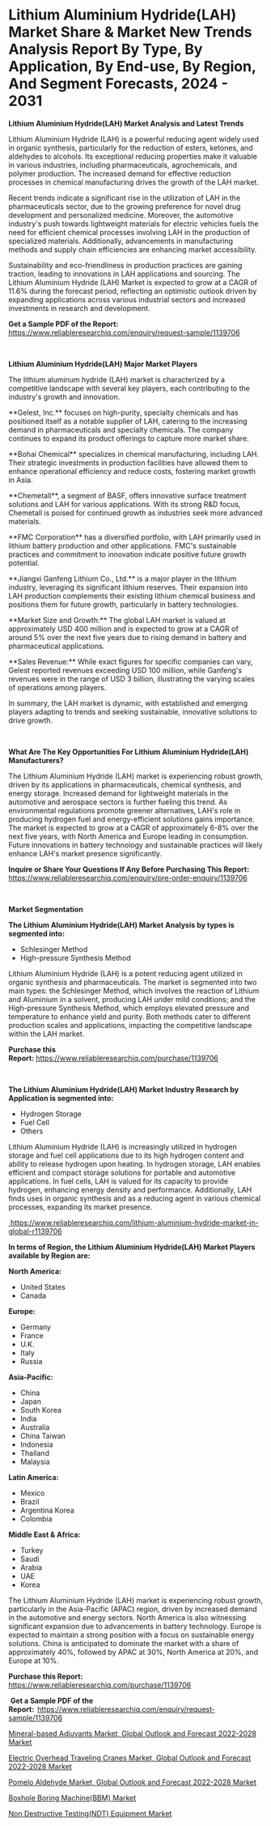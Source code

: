 <p><h1>Lithium Aluminium Hydride(LAH) Market Share & Market New Trends Analysis Report By Type, By Application, By End-use, By Region, And Segment Forecasts, 2024 - 2031</h1></p><p><strong>Lithium Aluminium Hydride(LAH) Market Analysis and Latest Trends</strong></p>
<p><p>Lithium Aluminium Hydride (LAH) is a powerful reducing agent widely used in organic synthesis, particularly for the reduction of esters, ketones, and aldehydes to alcohols. Its exceptional reducing properties make it valuable in various industries, including pharmaceuticals, agrochemicals, and polymer production. The increased demand for effective reduction processes in chemical manufacturing drives the growth of the LAH market.</p><p>Recent trends indicate a significant rise in the utilization of LAH in the pharmaceuticals sector, due to the growing preference for novel drug development and personalized medicine. Moreover, the automotive industry's push towards lightweight materials for electric vehicles fuels the need for efficient chemical processes involving LAH in the production of specialized materials. Additionally, advancements in manufacturing methods and supply chain efficiencies are enhancing market accessibility.</p><p>Sustainability and eco-friendliness in production practices are gaining traction, leading to innovations in LAH applications and sourcing. The Lithium Aluminium Hydride (LAH) Market is expected to grow at a CAGR of 11.6% during the forecast period, reflecting an optimistic outlook driven by expanding applications across various industrial sectors and increased investments in research and development.</p></p>
<p><strong>Get a Sample PDF of the Report:&nbsp;</strong> <a href="https://www.reliableresearchiq.com/enquiry/request-sample/1139706?utm_campaign=99&utm_medium=2&utm_source=Github&utm_content=ia&utm_term=14102024&utm_id=lithium-aluminium-hydridelah">https://www.reliableresearchiq.com/enquiry/request-sample/1139706</a></p>
<p>&nbsp;</p>
<p><strong>Lithium Aluminium Hydride(LAH) Major Market Players</strong></p>
<p><p>The lithium aluminum hydride (LAH) market is characterized by a competitive landscape with several key players, each contributing to the industry's growth and innovation. </p><p>**Gelest, Inc.** focuses on high-purity, specialty chemicals and has positioned itself as a notable supplier of LAH, catering to the increasing demand in pharmaceuticals and specialty chemicals. The company continues to expand its product offerings to capture more market share.</p><p>**Bohai Chemical** specializes in chemical manufacturing, including LAH. Their strategic investments in production facilities have allowed them to enhance operational efficiency and reduce costs, fostering market growth in Asia.</p><p>**Chemetall**, a segment of BASF, offers innovative surface treatment solutions and LAH for various applications. With its strong R&D focus, Chemetall is poised for continued growth as industries seek more advanced materials.</p><p>**FMC Corporation** has a diversified portfolio, with LAH primarily used in lithium battery production and other applications. FMC's sustainable practices and commitment to innovation indicate positive future growth potential.</p><p>**Jiangxi Ganfeng Lithium Co., Ltd.** is a major player in the lithium industry, leveraging its significant lithium reserves. Their expansion into LAH production complements their existing lithium chemical business and positions them for future growth, particularly in battery technologies.</p><p>**Market Size and Growth:** The global LAH market is valued at approximately USD 400 million and is expected to grow at a CAGR of around 5% over the next five years due to rising demand in battery and pharmaceutical applications.</p><p>**Sales Revenue:** While exact figures for specific companies can vary, Gelest reported revenues exceeding USD 100 million, while Ganfeng's revenues were in the range of USD 3 billion, illustrating the varying scales of operations among players.</p><p>In summary, the LAH market is dynamic, with established and emerging players adapting to trends and seeking sustainable, innovative solutions to drive growth.</p></p>
<p>&nbsp;</p>
<p><strong>What Are The Key Opportunities For Lithium Aluminium Hydride(LAH) Manufacturers?</strong></p>
<p><p>The Lithium Aluminium Hydride (LAH) market is experiencing robust growth, driven by its applications in pharmaceuticals, chemical synthesis, and energy storage. Increased demand for lightweight materials in the automotive and aerospace sectors is further fueling this trend. As environmental regulations promote greener alternatives, LAH's role in producing hydrogen fuel and energy-efficient solutions gains importance. The market is expected to grow at a CAGR of approximately 6-8% over the next five years, with North America and Europe leading in consumption. Future innovations in battery technology and sustainable practices will likely enhance LAH's market presence significantly.</p></p>
<p><strong>Inquire or Share Your Questions If Any Before Purchasing This Report:</strong> <a href="https://www.reliableresearchiq.com/enquiry/pre-order-enquiry/1139706?utm_campaign=99&utm_medium=2&utm_source=Github&utm_content=ia&utm_term=14102024&utm_id=lithium-aluminium-hydridelah">https://www.reliableresearchiq.com/enquiry/pre-order-enquiry/1139706</a></p>
<p>&nbsp;</p>
<p><strong>Market Segmentation</strong></p>
<p><strong>The Lithium Aluminium Hydride(LAH) Market Analysis by types is segmented into:</strong></p>
<p><ul><li>Schlesinger Method</li><li>High-pressure Synthesis Method</li></ul></p>
<p><p>Lithium Aluminium Hydride (LAH) is a potent reducing agent utilized in organic synthesis and pharmaceuticals. The market is segmented into two main types: the Schlesinger Method, which involves the reaction of Lithium and Aluminium in a solvent, producing LAH under mild conditions; and the High-pressure Synthesis Method, which employs elevated pressure and temperature to enhance yield and purity. Both methods cater to different production scales and applications, impacting the competitive landscape within the LAH market.</p></p>
<p><strong>Purchase this Report:&nbsp;</strong><a href="https://www.reliableresearchiq.com/purchase/1139706?utm_campaign=99&utm_medium=2&utm_source=Github&utm_content=ia&utm_term=14102024&utm_id=lithium-aluminium-hydridelah">https://www.reliableresearchiq.com/purchase/1139706</a></p>
<p>&nbsp;</p>
<p><strong>The Lithium Aluminium Hydride(LAH) Market Industry Research by Application is segmented into:</strong></p>
<p><ul><li>Hydrogen Storage</li><li>Fuel Cell</li><li>Others</li></ul></p>
<p><p>Lithium Aluminium Hydride (LAH) is increasingly utilized in hydrogen storage and fuel cell applications due to its high hydrogen content and ability to release hydrogen upon heating. In hydrogen storage, LAH enables efficient and compact storage solutions for portable and automotive applications. In fuel cells, LAH is valued for its capacity to provide hydrogen, enhancing energy density and performance. Additionally, LAH finds uses in organic synthesis and as a reducing agent in various chemical processes, expanding its market presence.</p></p>
<p><a href="https://www.reliableresearchiq.com/lithium-aluminium-hydride-market-in-global-r1139706?utm_campaign=99&utm_medium=2&utm_source=Github&utm_content=ia&utm_term=14102024&utm_id=lithium-aluminium-hydridelah">&nbsp;https://www.reliableresearchiq.com/lithium-aluminium-hydride-market-in-global-r1139706</a></p>
<p><strong>In terms of Region, the Lithium Aluminium Hydride(LAH) Market Players available by Region are:</strong></p>
<p>
    <p> <strong> North America: </strong>
        <ul>
            <li>United States</li>
            <li>Canada</li>
        </ul>
        </p> 
    <p> <strong> Europe: </strong>
        <ul>
            <li>Germany</li>
            <li>France</li>
            <li>U.K.</li>
            <li>Italy</li>
            <li>Russia</li>
        </ul>
        </p> 
    <p> <strong> Asia-Pacific: </strong>
        <ul>
            <li>China</li>
            <li>Japan</li>
            <li>South Korea</li>
            <li>India</li>
            <li>Australia</li>
            <li>China Taiwan</li>
            <li>Indonesia</li>
            <li>Thailand</li>
            <li>Malaysia</li>
        </ul>
        </p> 
    <p> <strong> Latin America: </strong>
        <ul>
            <li>Mexico</li>
            <li>Brazil</li>
            <li>Argentina Korea</li>
            <li>Colombia</li>
        </ul>
        </p> 
    <p> <strong> Middle East & Africa: </strong>
        <ul>
            <li>Turkey</li>
            <li>Saudi</li>
            <li>Arabia</li>
            <li>UAE</li>
            <li>Korea</li>
        </ul>
    </p>
    </p>
<p><p>The Lithium Aluminium Hydride (LAH) market is experiencing robust growth, particularly in the Asia-Pacific (APAC) region, driven by increased demand in the automotive and energy sectors. North America is also witnessing significant expansion due to advancements in battery technology. Europe is expected to maintain a strong position with a focus on sustainable energy solutions. China is anticipated to dominate the market with a share of approximately 40%, followed by APAC at 30%, North America at 20%, and Europe at 10%.</p></p>
<p><strong>Purchase this Report: </strong><a href="https://www.reliableresearchiq.com/purchase/1139706?utm_campaign=99&utm_medium=2&utm_source=Github&utm_content=ia&utm_term=14102024&utm_id=lithium-aluminium-hydridelah">https://www.reliableresearchiq.com/purchase/1139706</a></p>
<p>&nbsp;<strong>Get a Sample PDF of the Report:&nbsp;&nbsp;</strong><a href="https://www.reliableresearchiq.com/enquiry/request-sample/1139706?utm_campaign=99&utm_medium=2&utm_source=Github&utm_content=ia&utm_term=14102024&utm_id=lithium-aluminium-hydridelah">https://www.reliableresearchiq.com/enquiry/request-sample/1139706</a></p>
<p><strong></strong></p>
<p><p><a href="https://www.linkedin.com/pulse/mineral-based-adjuvants-market-global-outlook-forecast-2022-2028-rbekf?trk=public_post_embed_feed-article-content&utm_campaign=99&utm_medium=2&utm_source=Github&utm_content=ia&utm_term=14102024&utm_id=lithium-aluminium-hydridelah">Mineral-based Adjuvants Market, Global Outlook and Forecast 2022-2028 Market</a></p><p><a href="https://www.linkedin.com/pulse/trends-global-electric-overhead-traveling-cranes-market-outlook-obzcf?trk=public_post_embed_feed-article-content&utm_campaign=99&utm_medium=2&utm_source=Github&utm_content=ia&utm_term=14102024&utm_id=lithium-aluminium-hydridelah">Electric Overhead Traveling Cranes Market, Global Outlook and Forecast 2022-2028 Market</a></p><p><a href="https://www.linkedin.com/pulse/pomelo-aldehyde-market-global-outlook-forecast-2022-2028-regional-igwef?trk=public_post_embed_feed-article-content&utm_campaign=99&utm_medium=2&utm_source=Github&utm_content=ia&utm_term=14102024&utm_id=lithium-aluminium-hydridelah">Pomelo Aldehyde Market, Global Outlook and Forecast 2022-2028 Market</a></p><p><a href="https://github.com/darcy8m10dupre/Market-Research-Report-List-1/blob/main/boxhole-boring-machinebbm-market.md?utm_campaign=99&utm_medium=2&utm_source=Github&utm_content=ia&utm_term=14102024&utm_id=lithium-aluminium-hydridelah">Boxhole Boring Machine(BBM) Market</a></p><p><a href="https://github.com/alespiliffe/Market-Research-Report-List-1/blob/main/non-destructive-testingndt-equipment-market.md?utm_campaign=99&utm_medium=2&utm_source=Github&utm_content=ia&utm_term=14102024&utm_id=lithium-aluminium-hydridelah">Non Destructive Testing(NDT) Equipment Market</a></p></p>